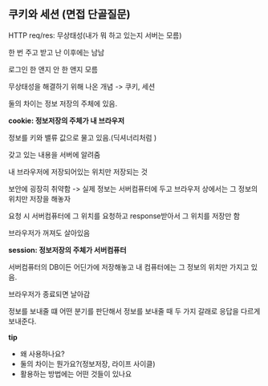 ## 쿠키와 세션 (면접 단골질문)

 HTTP req/res: 무상태성(내가 뭐 하고 있는지 서버는 모름)

한 번 주고 받고 난 이후에는 남남 

로그인 한 앤지 안 한 앤지 모름 

무상태성을 해결하기 위해 나온 개념 -> 쿠키, 세션

둘의 차이는 정보 저장의 주체에 있음. 

**cookie: 정보저장의 주체가 내 브라우저**

정보를 키와 밸류 값으로 물고 있음.(딕셔너리처럼 )

갖고 있는 내용을 서버에 알려줌

내 브라우저에 저장되어있는 위치만 저장되는 것

보안에 굉장히 취약함 -> 실제 정보는 서버컴퓨터에 두고 브라우저 상에서는 그 정보의 위치만 저장을 해놓자

요청 시 서버컴퓨터에 그 위치를 요청하고 response받아서 그 위치를 저장만 함 

브라우저가 꺼져도 살아있음

**session: 정보저장의 주체가 서버컴퓨터**

서버컴퓨터의 DB이든 어딘가에 저장해놓고 내 컴퓨터에는 그 정보의 위치만 가지고 있음. 

브라우저가 종료되면 날아감



정보를 보내줄 떄 어떤 분기를 판단해서 정보를 보내줄 때 두 가지 갈래로 응답을 다르게 보내준다.

**tip**

- 왜 사용하나요?
- 둘의 차이는 뭔가요?(정보저장, 라이프 사이클)
- 활용하는 방법에는 어떤 것들이 있나요